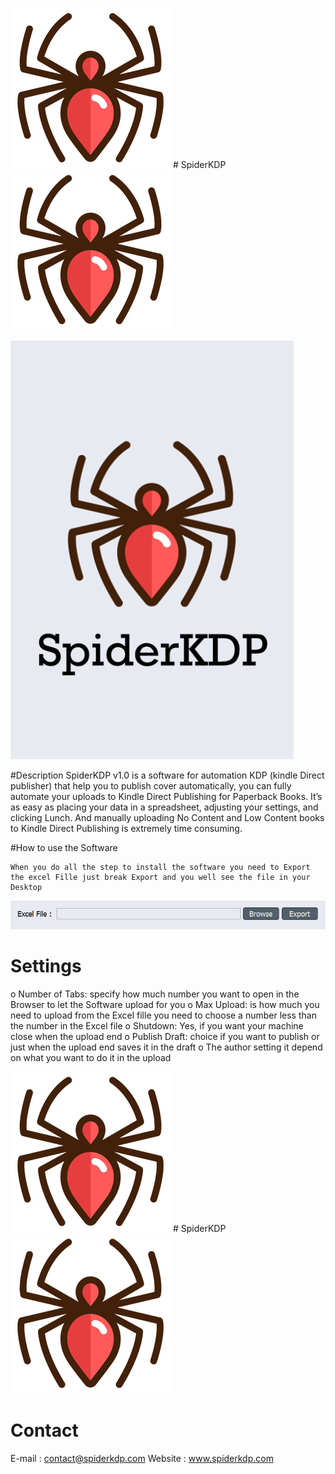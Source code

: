 ![](Screenshot/logo_desktop.png)  # SpiderKDP  ![](Screenshot/logo_desktop.png) 

![](Screenshot/cover.png)

#Description
SpiderKDP v1.0 is a software for automation KDP (kindle Direct publisher) that help you to publish cover automatically, you can fully automate your uploads to Kindle Direct Publishing for Paperback Books.
It’s as easy as placing your data in a spreadsheet, adjusting your settings, and clicking Lunch.
And manually uploading No Content and Low Content books to Kindle Direct Publishing is extremely time consuming.

#How to use the Software 

	When you do all the step to install the software you need to Export the excel Fille just break Export and you well see the file in your Desktop
  
![](Screenshot/Import_Export.PNG)


#	Settings
  
o	Number of Tabs: specify how much number you want to open in the Browser to let the Software upload for you
o	Max Upload: is how much you need to upload from the Excel fille you need to choose a number less than the number in the Excel file
o	Shutdown: Yes, if you want your machine close when the upload end
o	Publish Draft: choice if you want to publish or just when the upload end saves it in the draft
o	The author setting it depend on what you want to do it in the upload


![](Screenshot/logo_desktop.png)  # SpiderKDP  ![](Screenshot/logo_desktop.png) 

# Contact
E-mail : contact@spiderkdp.com
Website : www.spiderkdp.com

